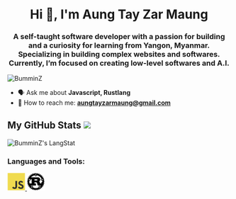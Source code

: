 <h1 align="center">Hi 👋, I'm Aung Tay Zar Maung</h1>
<h3 align="center">A self-taught software developer with a passion for building and a curiosity for learning from Yangon, Myanmar. Specializing in building complex websites and softwares. Currently, I’m focused on creating low-level softwares and A.I.</h3>

<p align="left"> <img src="https://komarev.com/ghpvc/?username=BumminZ&label=Profile%20views&color=0e75b6&style=flat" alt="BumminZ" />

- 🗣️ Ask me about **Javascript, Rustlang**
- 📮 How to reach me: **<aungtayzarmaung@gmail.com>**

<!-- GitHub Section  -->

## My GitHub Stats <img src = "https://i.pinimg.com/originals/65/c4/f4/65c4f452571be1261e9c623f7da488ac.gif" width = 35px>

 <div>
  <p><img align="center" src="https://github-readme-streak-stats.herokuapp.com?user=BumminZ" alt="BumminZ's LangStat" /></p>
<!--   <p>
  <img align="center" src="https://github-readme-stats.vercel.app/api/top-langs?username=BumminZ&langs_count=10&show_icons=true&locale=en&layout=compact&theme=light" alt="BumminZ's language"/>
  </p>
  <p>
  <img align="center" src="https://github-readme-stats.vercel.app/api?username=BumminZ&show_icons=true" alt="BumminZ's Stats"/>
  </p> -->
</div>

<!-- GitHub section: END -->

<h3 align="left">Languages and Tools:</h3>
<p align="lef"> <a href="https://developer.mozilla.org/en-US/docs/Web/JavaScript" target="_blank"> <img src="https://raw.githubusercontent.com/devicons/devicon/master/icons/javascript/javascript-original.svg" alt="javascript" width="40" height="40"/> </a> <a href="https://www.rust-lang.org/" target="_blank"> <img src="https://raw.githubusercontent.com/rust-lang/rust-artwork/master/logo/rust-logo-blk.svg" alt="Rust" width="40" height="40"/> </a>  </p>
